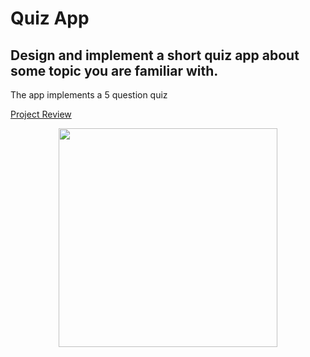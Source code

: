 # Quiz App

## Design and implement a short quiz app about some topic you are familiar with.
The app implements a 5 question quiz

[Project Review](https://review.udacity.com/#!/reviews/591156/shared)

<p align="center">
  <img src="Demo/demo.gif"  width="350"/>
</p>
